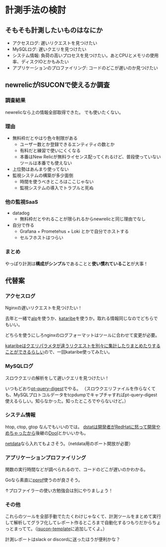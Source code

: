 # 計測手法の検討

## そもそも計測したいものはなにか

- アクセスログ: 遅いリクエストを見つけたい
- MySQLログ: 遅いクエリを見つけたい
- システム情報: 負荷の高いプロセスを見つけたい。あとCPUとメモリの使用率、ディスクIOとかもみたい
- アプリケーションのプロファイリング: コードのどこが遅いのか見つけたい

## newrelicがISUCONで使えるか調査

### 調査結果

newrelicなら上の情報全部取得できた。
でも使いたくない。

### 理由

- 無料枠だとやはり色々制限がある
  - ユーザー数とか登録できるエンティティの数とか
  - 有料だと練習で使いにくくなる
  - 本番はNew Relicが無料ライセンス配ってくれるけど、普段使っていないツールは本番でも使えない
- 上位勢はあんまり使ってない
- 監視システムの構築が多少面倒
  - 時間を使うべきところはここじゃない
  - 監視システムの導入でトラブルと死ぬ

### 他の監視SaaS

- datadog
  - 無料枠だとやれることが限られるからnewrelicと同じ理由でなし
- 自分で作る
  - Grafana + Prometehus + Loki とかで自分でホストする
  - セルフホストはつらい

### まとめ

やっぱり計測は**構成がシンプル**であることと**使い慣れていること**が大事！

## 代替案

### アクセスログ

Nginxの遅いリクエストを見つけたい！

去年と一緒で[alp](https://github.com/tkuchiki/alp)を使うか、[kataribe](https://github.com/matsuu/kataribe)を使うか。取れる情報同じなのでどちらでもいい。

どちらを使うにしろnginxのログフォーマットはツールに合わせて変更が必要。

[kataribeはクエリパラメタが違うリクエストを別々に集計したりまとめたりすることができるらしい](https://blog.hog.as/entry/2020/09/13/052113)ので、一回kataribe使ってみたい。

### MySQLログ

スロウクエリの解析をして遅いクエリを見つけたい！

いつもどおり[pt-query-digest](https://docs.percona.com/percona-toolkit/pt-query-digest.html)でやる。
（スロウクエリファイルを作らなくても、MySQLプロトコルデータをtcpdumpでキャプチャすればpt-query-digest使えるらしい。知らなかった。知ったところでやらないけど。）

### システム情報

htop, ctop, gtop なんでもいいのでは。
[dstatは開発者がRedHatに怒って開発やめちゃったから](https://github.com/scottchiefbaker/dool)後継の[Dool](https://github.com/scottchiefbaker/dool)とかいいかも。

[netdata](https://www.netdata.cloud/)なら入れてもよさそう。（netdata用のポート開放が必要）

### アプリケーションプロファイリング

関数の実行時間などが調べられるので、コードのどこが遅いのかわかる。

Goなら素直に[pprof](https://github.com/google/pprof/)使うのが良さそう。

↑プロファイラーの使い方勉強会は別にやりましょう！


### その他

これらのツールを全部手動でたたくわけじゃなくて、計測ツールをまとめて実行して解析してグラフ化してレポート作るところまで自動化するつもりだからちょっとまってて。（[isucon-template](https://github.com/Tech-Residence/isucon-template)に追加してくよ。）

計測レポートはslack or discordに送ったほうが便利かな？
